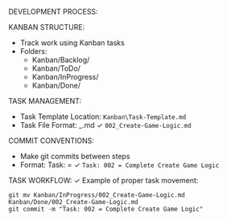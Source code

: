 DEVELOPMENT PROCESS:

KANBAN STRUCTURE:
- Track work using Kanban tasks
- Folders:
  - Kanban/Backlog/
  - Kanban/ToDo/
  - Kanban/InProgress/
  - Kanban/Done/

TASK MANAGEMENT:
- Task Template Location: `Kanban\Task-Template.md`
- Task File Format: <TaskID>_<Description>.md
  ✓ `002_Create-Game-Logic.md`

COMMIT CONVENTIONS:
- Make git commits between steps
- Format: Task: <TaskID> = <Status> <Description>
  ✓ `Task: 002 = Complete Create Game Logic`

TASK WORKFLOW:
✓ Example of proper task movement:
```pwsh
git mv Kanban/InProgress/002_Create-Game-Logic.md Kanban/Done/002_Create-Game-Logic.md
git commit -m "Task: 002 = Complete Create Game Logic"
```
